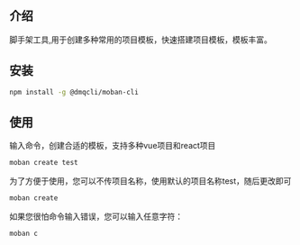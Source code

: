 ## 介绍

脚手架工具,用于创建多种常用的项目模板，快速搭建项目模板，模板丰富。

## 安装
```bash
npm install -g @dmqcli/moban-cli
```
## 使用
输入命令，创建合适的模板，支持多种vue项目和react项目
```bash
moban create test
```
为了方便于使用，您可以不传项目名称，使用默认的项目名称test，随后更改即可
```bash
moban create
```
如果您很怕命令输入错误，您可以输入任意字符：
```bash
moban c
```

